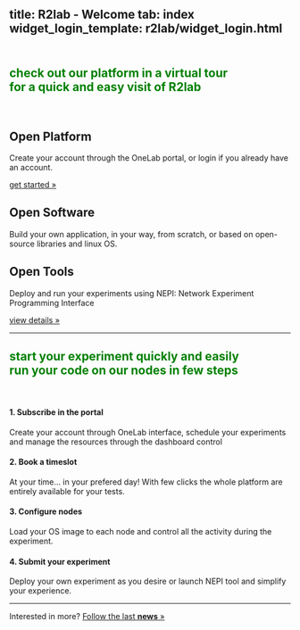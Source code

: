 title: R2lab - Welcome
tab: index
widget_login_template: r2lab/widget_login.html
---

<h2 class="text-center" style="color:green;" >
  <br/>
  <a href="/tour.md" style="color:green; text-decoration: none;">
  check out our platform in a virtual tour<br/>
  <span class="text-muted lead">for a quick and easy visit of R2lab</span><br/></a>
</h2>

<br/>

<div class="container text-center">
  <div class="row">
    <div class="col-lg-4">
      <span style="font-size:6em;" class="glyphicon glyphicon-signal" aria-hidden="true"></span>
      <h2>Open Platform</h2>
      <p>Create your account through the OneLab portal, or login if you already have an account.</p>
      <p><a class="btn btn-default in_blue" href="http://portal.onelab.eu/" target="_blank" role="button">get started »</a></p>
    </div><!-- /.col-lg-4 -->
    <div class="col-lg-4">
      <span style="font-size:6em;" class="glyphicon glyphicon-search" aria-hidden="true"></span>
      <h2>Open Software</h2>
      <p>Build your own application, in your way, from scratch, or based on open-source libraries and linux OS.</p>
    </div><!-- /.col-lg-4 -->
    <div class="col-lg-4">
      <span style="font-size:6em;" class="glyphicon glyphicon-wrench" aria-hidden="true"></span>
      <h2>Open Tools</h2>
      <p>Deploy and run your experiments using NEPI: Network Experiment Programming Interface</p>
      <p><a class="btn btn-default in_blue" href="tools.md#main" role="button">view details »</a></p>
    </div><!-- /.col-lg-4 -->
  </div><!-- /.row -->

  <hr class="featurette-divider">

  <h2 class="text-center" style="color:green;" >
  start your experiment quickly and easily<br/>
  <span class="text-muted lead">run your code on our nodes in few steps</span><br/>
  </h2>

  <br/>

  <div class="row">
  <div class="col-md-3">
    <h4>1. Subscribe in the portal</h4>
    <p>Create your account through OneLab interface, schedule your experiments and manage the resources through the dashboard control
    </p></div>
    <div class="col-md-3">
    <h4>2. Book a timeslot</h4>
    <p>At your time... in your prefered day! With few clicks the whole platform are entirely available for your tests.
    </p></div>
    <div class="col-md-3">
    <h4>3. Configure nodes</h4>
    <p>Load your OS image to each node and control all the activity during the experiment.
    </p></div>
    <div class="col-md-3">
    <h4>4. Submit your experiment</h4>
    <p>Deploy your own experiment as you desire or launch NEPI tool and simplify your experience.
    </p>
  </div>
  </div>

  <hr class="featurette-divider">


  <footer class="footer footer-collapse">
    <div class="container">
      Interested in more? <a href="events.md#main">Follow the last <strong>news</strong> » </a>
    </div>
  </footer>

</div>
